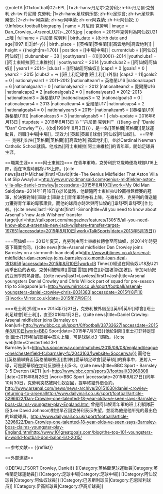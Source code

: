{{noteTA
|G1=football|G2=EPL
|T=zh-hans:丹尼尔·克劳利;zh-hk:丹尼爾·克勞利;zh-tw:丹尼爾·克勞利;
|1=zh-hans:足球俱乐部; zh-hk:足球會; zh-tw:足球俱樂部;
|2=zh-tw:阿森納; zh-sg:阿申纳; zh-cn:阿森纳; zh-hk:阿仙奴;
}} 
{{Infobox football biography
| name           = 丹尼爾·克勞利
| image          = Dan_Crowley_-_Arsenal_U21s_-_2015.jpg
| caption        = 2015年克勞利為阿仙奴U21上陣
| fullname       = 丹尼爾·克勞利
| birth_date     = {{birth date and age|1997|8|3|df=y}}
| birth_place    = [[英格蘭|英格蘭]][[高雲地利|高雲地利]]
| height         = {{height|m=1.70}} 
| position       = [[中場|中場]]
| currentclub    = [[阿仙奴|阿仙奴]]
| clubnumber   = 38
| youthyears1    = {{0|0000}}–2014     |youthclubs1 = [[阿士東維拉|阿士東維拉]]
| youthyears2    = 2014           |youthclubs2 = [[阿仙奴|阿仙奴]]
| years1         = 2014– |clubs1 = [[阿仙奴|阿仙奴]]            |caps1 = 0 |goals1 = 0
| years2         = 2015  |clubs2 = → [[班士利足球會|班士利]] (外借) |caps2 = 11|goals2 = 0
| nationalyears1 = 2011–2012 |nationalteam1 = 英格蘭U16             |nationalcaps1 = 6  |nationalgoals1 = 0
| nationalyears2 = 2012      |nationalteam2 = 愛爾蘭U16 |nationalcaps2 = 2  |nationalgoals2 = 0
| nationalyears3 = 2012–2013 |nationalteam3 = 英格蘭U17            |nationalcaps3 = 12 |nationalgoals3 = 0
| nationalyears4 = 2013      |nationalteam4 = 愛爾蘭U17 |nationalcaps4 = 2  |nationalgoals4 = 0
| nationalyears5 = 2015–     |nationalteam5 = [[英格蘭U19|英格蘭U19]]             |nationalcaps5 = 3  |nationalgoals5 = 1 
| club-update    = 2016年6月13日
| ntupdate       = 2016年6月13日
}}
'''丹尼爾·克勞利'''（{{lang-en|'''Daniel "Dan" Crowley'''}}，{{bd|1998年|8月3日}}），是一名[[英格蘭|英格蘭]]足球運動員，司職[[中場|中場]]，现效力[[英超|英超]]球會[[阿仙奴|阿仙奴]]。
==早年==
克勞利出生[[英格蘭|英格蘭]][[高雲地利|高雲地利]]，並於Cardinal Newman Catholic School就讀。他成為[[阿士東維拉|阿士東維拉]]的青年軍，開始足球員生涯。

==職業生涯==
===阿士東維拉===
在青年軍時，克勞利於12歲時便為球隊U16上陣，而在15歲時則為U18上陣。<ref>{{cite news|last1=Michael|first1=David|title=The Genius Midfielder That Aston Villa Let Slip Away|url=http://www.myoldmansaid.com/genius-midfielder-aston-villa-slip-daniel-crowley/|accessdate=2015年8月10日|work=My Old Man Said|date=2014年1月16日}}</ref>於16歲時，他跟隨阿士東維拉U19贏得錦標賽的冠軍，於決賽對陣[[車路士|車路士]]青年軍時亦有上陣。在維拉時，克勞利的傳送能力獲得青年軍的專家讚賞，而他的球風亦時常與阿仙奴的[[韋舒亞|韋舒亞]]作比較。<ref>{{cite news|last1=Knights|first1=Simon|title=All you need to know about Arsenal's 'new Jack Wilshere' transfer target|url=http://talksport.com/magazine/features/130515/all-you-need-know-about-arsenals-new-jack-wilshere-transfer-target-197651|accessdate=2015年8月10日|work=TalkSports|date=2013年5月15日}}</ref>

===阿仙奴===
2013年夏天，克勞利由阿士東維拉轉會至阿仙奴，於2014年時更簽下職業合同。<ref>{{cite news|title=Arsenal midfielder Dan Crowley joins Barnsley on a six-month loan deal|url=http://www.ibtimes.co.uk/arsenal-midfielder-dan-crowley-joins-barnsley-six-month-loan-deal-1513659|accessdate=2015年8月10日|work=IB Times}}</ref>經過在阿仙奴U18及U21兩季出色的表現，克勞利被領隊[[雲加|雲加]]帶住[[新加坡|新加坡]]，參加阿仙奴的亞洲季前熱身賽。<ref>{{cite news|last1=Lawless|first1=Josh|title=Arsenal youngsters Daniel Crowley and Chris Willock part of squad for pre-season trip to Singapore|url=http://www.mirror.co.uk/sport/football/arsenal-youngsters-daniel-crowley-chris-6031383|accessdate=2015年8月10日|work=Mirror.co.uk|date=2015年7月9日}}</ref>

===班士利(外借)===
2015年7月31日，克勞利被外借至[[英甲|英甲]]球會[[班士利足球會|班士利]]，直至2016年1月3日。<ref>{{cite news|title=Daniel Crowley: Arsenal midfielder joins Barnsley on loan|url=http://www.bbc.co.uk/sport/0/football/33733627|accessdate=2015年8月10日|work=BBC Sport|date=2015年7月31日}}</ref>他於對陣[[車士打菲特足球會|車士打菲特]]的聯賽中首次上陣，可是球隊以3-1落敗。<ref>{{cite web|title=Chesterfield 3-1 Barnsley|url=http://us.soccerway.com/matches/2015/08/08/england/league-one/chesterfield-fc/barnsley-fc/2043163/|website=Soccerway}}</ref> 而他在[[英格蘭聯賽盃|英格蘭聯賽盃]]對陣[[愛華頓足球會|愛華頓]]的賽事中，更射入一球，可是愛華頓在加時反勝班士利5-3。<ref>{{cite news|title=BBC Sport - Barnsley 3-5 Everton (AET) |url=http://www.bbc.com/sport/0/football/33969808 |date=2015年8月26日 |work=BBC Sport |accessdate=2015年8月27日}}</ref>同年10月30日，克勞利突然被阿仙奴召回，提早終結外借合約。<ref>http://www.arsenal.com/news/news-archive/20151030/daniel-crowley-returning-to-arsenal</ref><ref>http://www.dailymail.co.uk/sport/football/article-3296622/Dan-Crowley-one-talented-18-year-olds-ve-seen-says-Barnsley-boss-claims-youngster-play-England.html</ref> 曾是阿仙奴青年軍的班士利領隊莊臣(Lee David Johnson)對提早召回克勞利表示失望，並認為他是他所見的最出色的18歲球員。<ref>http://www.dailymail.co.uk/sport/football/article-3296622/Dan-Crowley-one-talented-18-year-olds-ve-seen-says-Barnsley-boss-claims-youngster-play-England.html</ref><ref>http://www.101greatgoals.com/blog/the-top-101-youngsters-in-world-football-don-balon-list-2015/</ref>

==参考文献==
{{reflist}}

==外部連結==

<!--{{阿仙奴球員名單}}-->

{{DEFAULTSORT:Crowley, Daniel}}
[[Category:英格蘭足球運動員|Category:英格蘭足球運動員]]
[[Category:足球中場|Category:足球中場]] 
[[Category:阿仙奴球員|Category:阿仙奴球員]]
[[Category:巴恩斯利球员|Category:巴恩斯利球员]]
[[Category:伊高斯球員|Category:伊高斯球員]]